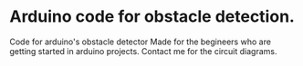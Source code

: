 # Arduino code for obstacle detection.
Code for arduino's obstacle detector 
Made for the begineers who are getting started in arduino projects. Contact me for the circuit diagrams.
